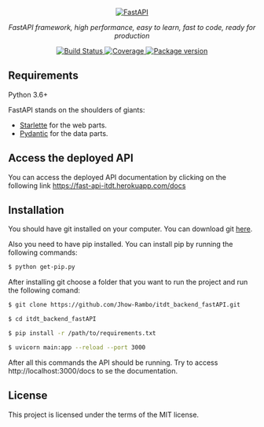 <p align="center">
  <a href="https://fastapi.tiangolo.com"><img src="https://fastapi.tiangolo.com/img/logo-margin/logo-teal-vector.svg" alt='FastAPI'></a>
</p>
<p align="center">
    <em>FastAPI framework, high performance, easy to learn, fast to code, ready for production</em>
</p>
<p align="center">
<a href="https://travis-ci.org/tiangolo/fastapi">
    <img src="https://travis-ci.org/tiangolo/fastapi.svg?branch=master" alt="Build Status">
</a>
<a href="https://codecov.io/gh/tiangolo/fastapi">
    <img src="https://codecov.io/gh/tiangolo/fastapi/branch/master/graph/badge.svg" alt="Coverage">
</a>
<a href="https://pypi.org/project/fastapi">
    <img src="https://badge.fury.io/py/fastapi.svg" alt="Package version">
</a>
</p>

<!-- FastAPI is a modern, fast (high-performance), web framework for building APIs with Python 3.6+.

The key features are:

* **Fast**: Very high performance, on par with **NodeJS** and **Go** (thanks to Starlette and Pydantic).

* **Fast to code**: Increase the speed to develop features by about 200% to 300% *.
* **Less bugs**: Reduce about 40% of human (developer) induced errors. *
* **Intuitive**: Great editor support. <abbr title="also known as auto-complete, autocompletion, IntelliSense">Completion</abbr> everywhere. Less time debugging.
* **Easy**: Designed to be easy to use and learn. Less time reading docs.
* **Short**: Minimize code duplication. Multiple features from each parameter declaration. Less bugs.
* **Robust**: Get production-ready code. With automatic interactive documentation.
* **Standards-based**: Based on (and fully compatible with) the open standards for APIs: <a href="https://github.com/OAI/OpenAPI-Specification" target="_blank">OpenAPI</a> and <a href="http://json-schema.org/" target="_blank">JSON Schema</a>.

<small>* estimation based on tests on an internal development team, building production applications.</small> -->


## Requirements

Python 3.6+

FastAPI stands on the shoulders of giants:

* <a href="https://www.starlette.io/" target="_blank">Starlette</a> for the web parts.
* <a href="https://pydantic-docs.helpmanual.io/" target="_blank">Pydantic</a> for the data parts.

## Access the deployed API

You can access the deployed API documentation by clicking on the following link https://fast-api-itdt.herokuapp.com/docs

## Installation

You should have git installed on your computer. You can download git <a href="https://git-scm.com/book/en/v2/Getting-Started-Installing-Git" target="_blank">here</a>.

Also you need to have pip installed. You can install pip by running the following commands:

```bash
$ python get-pip.py
```

After installing git choose a folder that you want to run the project and run the following comand:

```bash
$ git clone https://github.com/Jhow-Rambo/itdt_backend_fastAPI.git
```

```bash
$ cd itdt_backend_fastAPI
```

```bash
$ pip install -r /path/to/requirements.txt
```

```bash
$ uvicorn main:app --reload --port 3000
```

After all this commands the API should be running. Try to access http://localhost:3000/docs to se the documentation.

## License

This project is licensed under the terms of the MIT license.